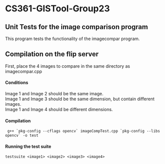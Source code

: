# CS361-GISTool-Group23

## Unit Tests for the image comparison program 

This program tests the functionality of the imagecompar program.  

## Compilation on the flip server
First, place the 4 images to compare in the same directory as imagecompar.cpp

#### Conditions
Image 1 and Image 2 should be the same image.  
Image 1 and Image 3 should be the same dimension, but contain different images.  
Image 1 and Image 4 should be different dimensions.  

#### Compilation
```
 g++ `pkg-config --cflags opencv` imageCompTest.cpp `pkg-config --libs opencv` -o test  
```

#### Running the test suite 
```
testsuite <image1> <image2> <image3> <image4>
```
